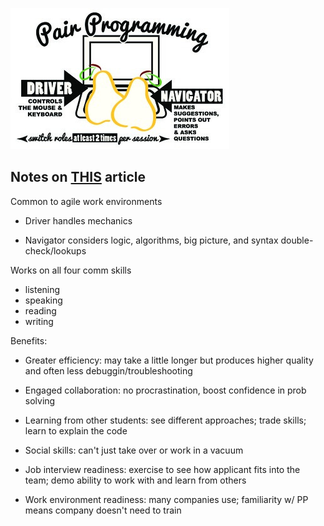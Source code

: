 ![Pear Programming](images/pair-programming.jpg)

## Notes on [THIS](https://www.codefellows.org/blog/6-reasons-for-pair-programming/) article

Common to agile work environments

+ Driver handles mechanics 

+ Navigator considers logic, algorithms, big picture, and syntax double-check/lookups

Works on all four comm skills
+ listening
+ speaking
+ reading
+ writing

Benefits:
+ Greater efficiency: may take a little longer but produces higher quality and often less debuggin/troubleshooting

+ Engaged collaboration: no procrastination, boost confidence in prob solving

+ Learning from other students: see different approaches; trade skills; learn to explain the code

+ Social skills: can't just take over or work in a vacuum

+ Job interview readiness: exercise to see how applicant fits into the team; demo ability to work with and learn from others

+ Work environment readiness: many companies use; familiarity w/ PP means company doesn't need to train

